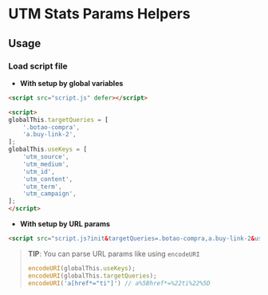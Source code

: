 # UTM Stats Params Helpers

## Usage

### Load script file

* **With setup by global variables**

```html
<script src="script.js" defer></script>

<script>
globalThis.targetQueries = [
    '.botao-compra',
    'a.buy-link-2',
];
globalThis.useKeys = [
    'utm_source',
    'utm_medium',
    'utm_id',
    'utm_content',
    'utm_term',
    'utm_campaign',
];
</script>
```

* **With setup by URL params**

```html
<script src="script.js?init&targetQueries=.botao-compra,a.buy-link-2&useKeys=utm_source,utm_medium,utm_id,utm_content,utm_term,utm_campaign" defer></script>
```

> **TIP**: You can parse URL params like using `encodeURI`
>
> ```js
> encodeURI(globalThis.useKeys);
> encodeURI(globalThis.targetQueries);
> encodeURI('a[href*="ti"]') // a%5Bhref*=%22ti%22%5D
> ```
